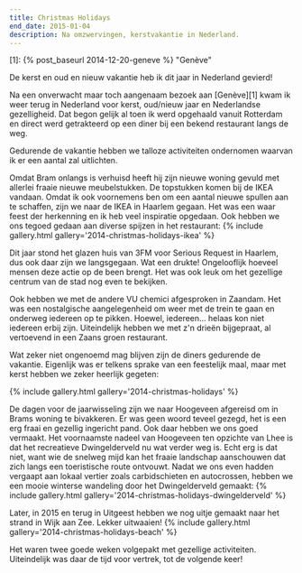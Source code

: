 ```yaml
---
title: Christmas Holidays
end_date: 2015-01-04
description: Na omzwervingen, kerstvakantie in Nederland.
---
```

[1]: {% post_baseurl 2014-12-20-geneve %} "Genève"

De kerst en oud en nieuw vakantie heb ik dit jaar in Nederland gevierd!

<a name="more"></a>

Na een onverwacht maar toch aangenaam bezoek aan [Genève][1] kwam ik weer terug in Nederland voor kerst, oud/nieuw jaar en Nederlandse gezelligheid. Dat begon gelijk al toen ik werd opgehaald vanuit Rotterdam en direct werd getrakteerd op een diner bij een bekend restaurant langs de weg.

Gedurende de vakantie hebben we talloze activiteiten ondernomen waarvan ik er een aantal zal uitlichten.

Omdat Bram onlangs is verhuisd heeft hij zijn nieuwe woning gevuld met allerlei fraaie nieuwe meubelstukken. De topstukken komen bij de IKEA vandaan. Omdat ik ook voornemens ben om een aantal nieuwe spullen aan te schaffen, zijn we naar de IKEA in Haarlem gegaan. Het was een waar feest der herkenning en ik heb veel inspiratie opgedaan. Ook hebben we ons tegoed gedaan aan diverse spijzen in het restaurant:
{% include gallery.html gallery='2014-christmas-holidays-ikea' %}

Dit jaar stond het glazen huis van 3FM voor Serious Request in Haarlem, dus ook daar zijn we langsgegaan. Wat een drukte! Ongelooflijk hoeveel mensen deze actie op de been brengt. Het was ook leuk om het gezellige centrum van de stad nog even te bekijken.

Ook hebben we met de andere VU chemici afgesproken in Zaandam. Het was een nostalgische aangelegenheid om weer met de trein te gaan en onderweg iedereen op te pikken. Hoewel, iedereen... helaas kon niet iedereen erbij zijn. Uiteindelijk hebben we met z'n drieën bijgepraat, al vertoevend in een Zaans groen restaurant.

Wat zeker niet ongenoemd mag blijven zijn de diners gedurende de vakantie. Eigenlijk was er telkens sprake van een feestelijk maal, maar met kerst hebben we zeker heerlijk gegeten:

{% include gallery.html gallery='2014-christmas-holidays' %}

De dagen voor de jaarwisseling zijn we naar Hoogeveen afgereisd om in Brams woning te bivakkeren. Er was geen woord teveel gezegd, het is een erg fraai en gezellig ingericht pand. Ook daar hebben we ons goed vermaakt. Het voornaamste nadeel van Hoogeveen ten opzichte van Lhee is dat het recreatieve Dwingelderveld nu wat verder weg is. Echt erg is dat niet, want wie de snelweg mijd kan het fraaie landschap aanschouwen dat zich langs een toeristische route ontvouwt. Nadat we ons even hadden vergaapt aan lokaal vertier zoals carbidschieten en autocrossen, hebben we een mooie winterse wandeling door het Dwingelderveld gemaakt:
{% include gallery.html gallery='2014-christmas-holidays-dwingelderveld' %}

Later, in 2015 en terug in Uitgeest hebben we nog uitje gemaakt naar het strand in Wijk aan Zee. Lekker uitwaaien!
{% include gallery.html gallery='2014-christmas-holidays-beach' %}

Het waren twee goede weken volgepakt met gezellige activiteiten. Uiteindelijk was daar de tijd voor vertrek, tot de volgende keer!